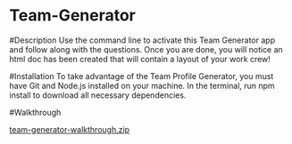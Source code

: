 # Team-Generator


#Description
Use the command line to activate this Team Generator app and follow along with the questions. Once you are done, you will notice an html doc has been created that will contain a layout of your work crew!


#Installation
To take advantage of the Team Profile Generator, you must have Git and Node.js installed on your machine. In the terminal, run npm install to download all necessary dependencies.



#Walkthrough

[team-generator-walkthrough.zip](https://github.com/JTAL3/team-generator/files/9004496/team-generator-walkthrough.zip)
